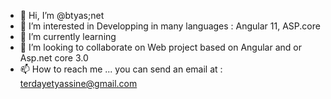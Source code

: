 - 👋 Hi, I’m @btyas;net 
- 👀 I’m interested in Developping in many languages : Angular 11, ASP.core
- 🌱 I’m currently learning 
- 💞️ I’m looking to collaborate on Web project based on Angular and or Asp.net core 3.0
- 📫 How to reach me ... you can send an email at : terdayetyassine@gmail.com

<!---
btyas/btyas is a ✨ special ✨ repository because its `README.md` (this file) appears on your GitHub profile.
You can click the Preview link to take a look at your changes.
--->
